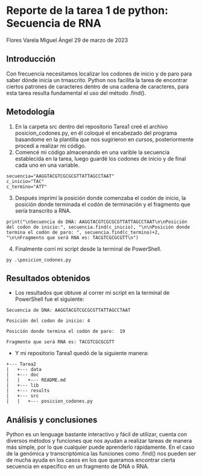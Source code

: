 # Reporte de la tarea 1 de python: Secuencia de RNA
Flores Varela Miguel Ángel
29 de marzo de 2023

## Introducción
Con frecuencia necesitamos localizar los codones de inicio y de paro para saber dónde inicia un trnascrito. Python nos facilita la tarea de encontrar ciertos patrones de caracteres dentro de una cadena de caracteres, para esta tarea resulta fundamental el uso del método .find().

## Metodología
1. En la carpeta src dentro del repositorio Tarea1 creé el archivo posicion_codones.py, en él coloqué el encabezado del programa basandome en la plantilla que nos sugirieron en cursos, posteriormente procedí a realizar mi código.
2. Comencé mi código almacenando en una varible la secuencia establecida en la tarea, luego guardé los codones de inicio y de final cada uno en una variable.
```
secuencia="AAGGTACGTCGCGCGTTATTAGCCTAAT"
c_inicio="TAC"
c_termino="ATT"
```
3. Después imprimí la posición donde comenzaba el codón de inicio, la posición donde terminada el codón de terminación y el fragmento que sería transcrito a RNA.
```
print("\nSecuencia de DNA: AAGGTACGTCGCGCGTTATTAGCCTAAT\n\nPosición del codon de inicio:", secuencia.find(c_inicio), "\n\nPosición donde termina el codón de paro: ", secuencia.find(c_termino)+2, "\n\nFragmento que será RNA es: TACGTCGCGCGTT\n")
```
4. Finalmente corrí mi script desde la terminal de PowerShell.
```
py .\posicion_codones.py
```

## Resultados obtenidos
- Los resultados que obtuve al correr mi script en la terminal de PowerShell fue el siguiente:
```
Secuencia de DNA: AAGGTACGTCGCGCGTTATTAGCCTAAT

Posición del codon de inicio: 4

Posición donde termina el codón de paro:  19

Fragmento que será RNA es: TACGTCGCGCGTT
```
- Y mi repositorio Tarea1 quedó de la siguiente manera:
```
+--- Tarea2
|   +--- data
|   +--- doc
|   |   +--- README.md
|   +--- lib
|   +--- results
|   +--- src
|   |   +--- posicion_codones.py
```

## Análisis y conclusiones
Python es un lenguage bastante interactivo y fácil de utilizar, cuenta con diversos métodos y funciones que nos ayudan a realizar tareas de manera más simple, por lo que cualquier puede aprenderlo rápidamente. En el caso de la genómica y transcriptómica las funciones como .find() nos pueden ser de mucha ayuda en los casos en los que queramos encontrar cierta secuencia en específico en un fragmento de DNA o RNA.
